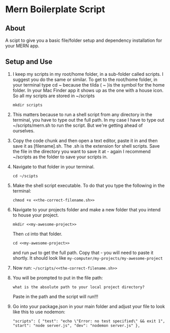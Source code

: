# Mern Boilerplate Script

## About

A scipt to give you a basic file/folder setup and dependency installation for your MERN app.

## Setup and Use

1. I keep my scripts in my root/home folder, in a sub-folder called scripts. I suggest you do the same or similar. To get to the root/home folder, in your terminal type cd ~ because the tilda ( ~ )is the symbol for the home folder. In your Mac Finder app it shows up as the one with a house icon. So all my scripts are stored in ~/scripts

   `mkdir scripts`

2. This matters because to run a shell script from any directory in the terminal, you have to type out the full path. In my case I have to type out ~/scripts/mern.sh to run the script. But we're getting ahead of ourselves.

3. Copy the code chunk and then open a text editor, paste it in and then save it as [filename].sh. The .sh is the extension for shell scripts. Save the file in the directory you want to save it at - again I recommend ~/scripts as the folder to save your scripts in.

4. Navigate to that folder in your terminal.

   `cd ~/scipts`

5. Make the shell script executable. To do that you type the following in the terminal:

   `chmod +x <<the-correct-filename.sh>>`

6. Navigate to your projects folder and make a new folder that you intend to house your project. 
   
   `mkdir <<my-awesome-project>>`
   
   Then `cd` into that folder.
   
   `cd <<my-awesome-project>>`
   
   and run `pwd` to get the full path. Copy that - you will need to paste it shortly. It should look like `my-computer/my-projects/my-awesome-project`

7. Now run: `~/scripts/<<the-correct-filename.sh>>`

8. You will be prompted to put in the file path:

   `what is the absolute path to your local project directory?`

   Paste in the path and the script will run!!!
   
9. Go into your package.json in your main folder and adjust your file to look like this to use nodemon:

    `"scripts": {
         "test": "echo \"Error: no test specified\" && exit 1",
         "start": "node server.js",
         "dev": "nodemon server.js"
     },`
